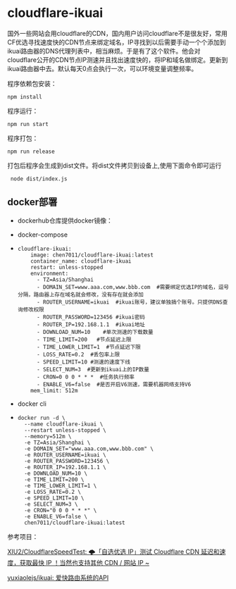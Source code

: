 #           cloudflare-ikuai

国外一些网站会用cloudflare的CDN，国内用户访问cloudflare不是很友好，常用CF优选寻找速度快的CDN节点来绑定域名，IP寻找到以后需要手动一个个添加到ikuai路由器的DNS代理列表中，相当麻烦。于是有了这个软件。他会对cloudflare公开的CDN节点IP测速并且找出速度快的，将IP和域名做绑定。更新到ikuai路由器中去。默认每天0点会执行一次，可以环境变量调整频率。

程序依赖包安装：

```
npm install
```

程序运行：

```
npm run start
```

程序打包：

```
npm run release
```

打包后程序会生成到dist文件。将dist文件拷贝到设备上,使用下面命令即可运行

```
 node dist/index.js
```



## docker部署

- dockerhub仓库提供docker镜像：

- docker-compose

- ```
  cloudflare-ikuai:
      image: chen7011/cloudflare-ikuai:latest
      container_name: cloudflare-ikuai
      restart: unless-stopped
      environment:
        - TZ=Asia/Shanghai
        - DOMAIN_SET=www.aaa.com,www.bbb.com  #需要绑定优选IP的域名，逗号分隔，路由器上存在域名就会修改，没有存在就会添加
        - ROUTER_USERNAME=ikuai  #ikuai账号，建议单独搞个账号。只提供DNS查询修改权限
        - ROUTER_PASSWORD=123456 #ikuai密码
        - ROUTER_IP=192.168.1.1  #ikuai地址
        - DOWNLOAD_NUM=10    #单次测速的下载数量
        - TIME_LIMIT=200   #节点延迟上限
        - TIME_LOWER_LIMIT=1  #节点延迟下限
        - LOSS_RATE=0.2  #丢包率上限
        - SPEED_LIMIT=10 #测速的速度下线
        - SELECT_NUM=3  #更新到ikuai上的IP数量
        - CRON=0 0 0 * * *  #任务执行频率
        - ENABLE_V6=false  #是否开启V6测速，需要机器网络支持V6
      mem_limit: 512m
  ```

- docker cli

- ```
  docker run -d \
    --name cloudflare-ikuai \
    --restart unless-stopped \
    --memory=512m \
    -e TZ=Asia/Shanghai \
    -e DOMAIN_SET="www.aaa.com,www.bbb.com" \
    -e ROUTER_USERNAME=ikuai \
    -e ROUTER_PASSWORD=123456 \
    -e ROUTER_IP=192.168.1.1 \
    -e DOWNLOAD_NUM=10 \
    -e TIME_LIMIT=200 \
    -e TIME_LOWER_LIMIT=1 \
    -e LOSS_RATE=0.2 \
    -e SPEED_LIMIT=10 \
    -e SELECT_NUM=3 \
    -e CRON="0 0 0 * * *" \
    -e ENABLE_V6=false \
    chen7011/cloudflare-ikuai:latest
  ```
参考项目：

[XIU2/CloudflareSpeedTest: 🌩「自选优选 IP」测试 Cloudflare CDN 延迟和速度，获取最快 IP ！当然也支持其他 CDN / 网站 IP ~](https://github.com/XIU2/CloudflareSpeedTest)

[yuxiaolejs/ikuai: 爱快路由系统的API](https://github.com/yuxiaolejs/ikuai)

